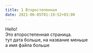 ```yaml
---
title: 1 Второстепенная
date: 2021-06-05T01:19:52+03:00
---
```


Hello!  
Это второстепенная страница.  
тут дата больше, на название меньше  
а имя файла больше

